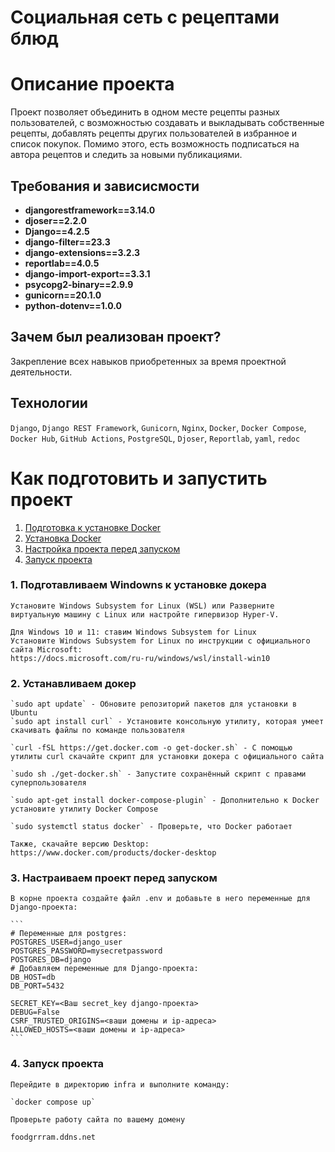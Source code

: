 # Социальная сеть с рецептами блюд
# Описание проекта
Проект позволяет объединить в одном месте рецепты разных пользователей, с возможностью создавать и выкладывать собственные рецепты, добавлять рецепты других пользователей в избранное и список покупок. Помимо этого, есть возможность подписаться на автора рецептов и следить за новыми публикациями.

## Требования и зависисмости
- **djangorestframework==3.14.0**
- **djoser==2.2.0**
- **Django==4.2.5**
- **django-filter==23.3**
- **django-extensions==3.2.3**
- **reportlab==4.0.5**
- **django-import-export==3.3.1**
- **psycopg2-binary==2.9.9**
- **gunicorn==20.1.0**
- **python-dotenv==1.0.0**

## Зачем был реализован проект?
Закрепление всех навыков приобретенных за время проектной деятельности.

## Технологии
`Django`, `Django REST Framework`, `Gunicorn`, `Nginx`, `Docker`, `Docker Compose`, `Docker Hub`, `GitHub Actions`, `PostgreSQL`, `Djoser`, `Reportlab`, `yaml`, `redoc`

# Как подготовить и запустить проект
1. [Подготовка к установке Docker](#title1)
2. [Установка Docker](#title2)
3. [Настройка проекта перед запуском](#title3)
4. [Запуск проекта](#title4)

### <a id="title1">1. Подготавливаем Windowns к установке докера</a>
    Установите Windows Subsystem for Linux (WSL) или Разверните виртуальную машину с Linux или настройте гипервизор Hyper-V.

    Для Windows 10 и 11: ставим Windows Subsystem for Linux
    Установите Windows Subsystem for Linux по инструкции с официального сайта Microsoft:
    https://docs.microsoft.com/ru-ru/windows/wsl/install-win10

### <a id="title2">2. Устанавливаем докер</a>
    `sudo apt update` - Обновите репозиторий пакетов для установки в Ubuntu
    `sudo apt install curl` - Установите консольную утилиту, которая умеет скачивать файлы по команде пользователя

    `curl -fSL https://get.docker.com -o get-docker.sh` - С помощью утилиты curl скачайте скрипт для установки докера с официального сайта

    `sudo sh ./get-docker.sh` - Запустите сохранённый скрипт с правами суперпользователя

    `sudo apt-get install docker-compose-plugin` - Дополнительно к Docker установите утилиту Docker Compose

    `sudo systemctl status docker` - Проверьте, что Docker работает

    Также, скачайте версию Desktop: https://www.docker.com/products/docker-desktop

### <a id="title3">3. Настраиваем проект перед запуском</a>

    В корне проекта создайте файл .env и добавьте в него переменные для Django-проекта:

    ```
    # Переменные для postgres:
    POSTGRES_USER=django_user
    POSTGRES_PASSWORD=mysecretpassword
    POSTGRES_DB=django
    # Добавляем переменные для Django-проекта:
    DB_HOST=db
    DB_PORT=5432

    SECRET_KEY=<Ваш secret_key django-проекта>
    DEBUG=False
    CSRF_TRUSTED_ORIGINS=<ваши домены и ip-адреса>
    ALLOWED_HOSTS=<ваши домены и ip-адреса>
    ```

### <a id="title4">4. Запуск проекта</a>
    Перейдите в директорию infra и выполните команду:

    `docker compose up`

    Проверьте работу сайта по вашему домену

    foodgrrram.ddns.net
